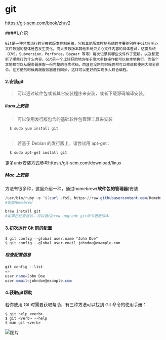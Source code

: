 # git

https://git-scm.com/book/zh/v2

####1.介绍

```
Git是一种非常流行的分布式版本控制系统，它和其他版本控制系统的主要差别在于Git只关心文件数据的整体是否发生变化，而大多数版本其他系统只关心文件内容的具体差异，这类系统（CVS，Subversion，Perforce，Bazaar 等等）每次记录有哪些文件作了更新，以及都更新了哪些行的什么内容。Git另一个比较好的地方在于绝大多数操作都可以在本地执行，而每个本地都可以从服务器获取一份完整的仓库代码，而且在没网的时候仍然可以修改和使用大部分命令，在方便的时候再跟服务器进行同步，这样可以更好的实现多人联合编程。
```

#### 2.安装git

> 可以通过软件包或者其它安装程序来安装，或者下载源码编译安装。

##### liunx上安装

> 可以使用发行版包含的基础软件包管理工具来安装

```powershell
  $ sudo yum install git
  
```

> 若基于 Debian 的发行版上，请尝试用 apt-get：

```powershell
  $ sudo apt-get install git
```

更多unix安装方式参考https://git-scm.com/download/linux

##### Mac 上安装

方法有很多种，这里介绍一种，通过homebrew(**软件包的管理器**)安装

```powershell
/usr/bin/ruby -e "$(curl -fsSL https://raw.githubusercontent.com/Homebrew/install/master/install)"
#安装Homebrew
```

```powershell
brew install git
#如果已经安装过，可以通过brew upgrade git命令更新版本
```

#### 3.初次运行 Git 前的配置

```console
$ git config --global user.name "John Doe"
$ git config --global user.email johndoe@example.com
```

##### 检查配置信息

```powershell
git config --list
=>
user.name=John Doe
user.email=johndoe@example.com
```

#### 4.获取git帮助

若你使用 Git 时需要获取帮助，有三种方法可以找到 Git 命令的使用手册：

```console
$ git help <verb>
$ git <verb> --help
$ man git-<verb>
```

![图片](https://dn-coding-net-production-pp.codehub.cn/c1a46617-4f2e-42fa-a78f-d62ad8767362.png)

